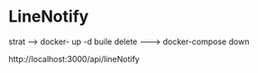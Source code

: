 # LineNotify

strat --> docker- up -d buile
delete ---> docker-compose down

http://localhost:3000/api/lineNotify